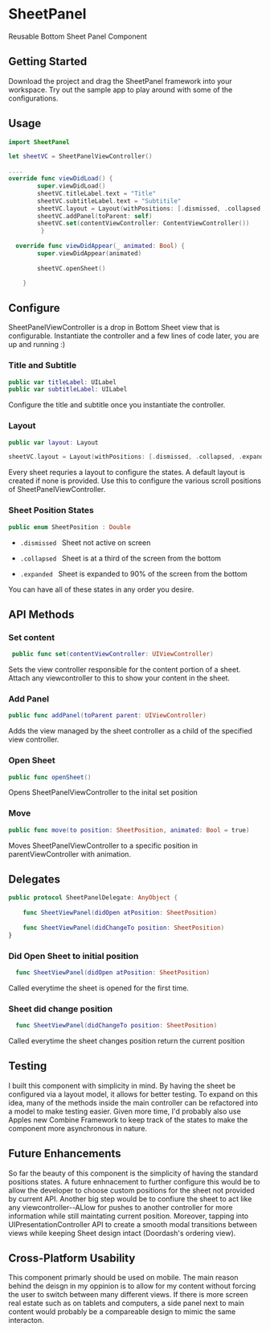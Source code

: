 # SheetPanel
Reusable Bottom Sheet Panel Component


## Getting Started

Download the project and drag the SheetPanel framework into your workspace. Try out the sample app to play around with some of the configurations. 


## Usage

```swift
import SheetPanel

let sheetVC = SheetPanelViewController()

....
override func viewDidLoad() {
        super.viewDidLoad()   
        sheetVC.titleLabel.text = "Title"
        sheetVC.subtitleLabel.text = "Subtitile"
        sheetVC.layout = Layout(withPositions: [.dismissed, .collapsed, .expanded])
        sheetVC.addPanel(toParent: self)
        sheetVC.set(contentViewController: ContentViewController())
         }
         
  override func viewDidAppear(_ animated: Bool) {
        super.viewDidAppear(animated)
        
        sheetVC.openSheet()

    }
```
## Configure

SheetPanelViewController is a drop in Bottom Sheet view that is configurable. Instantiate the controller and a few lines of code later, you are up and running :) 

### Title and Subtitle ###
```swift
public var titleLabel: UILabel
public var subtitleLabel: UILabel

```
Configure the title and subtitle once you instantiate the controller. 

### Layout ###
```swift
public var layout: Layout

sheetVC.layout = Layout(withPositions: [.dismissed, .collapsed, .expanded])
```
Every sheet requries a layout to configure the states. A default layout is created if none is provided. Use this to configure the various scroll positions of SheetPanelViewController. 


### Sheet Position States ###
```swift
public enum SheetPosition : Double
```
* ```.dismissed ```
 Sheet not active on screen
 
 * ```.collapsed ```
 Sheet is at a third of the screen from the bottom
 
 * ```.expanded ```
 Sheet is expanded to 90% of the screen from the bottom
 
 You can have all of these states in any order you desire. 
     
  






## API Methods

### Set content ###
```swift
 public func set(contentViewController: UIViewController)
```
Sets the view controller responsible for the content portion of a sheet. Attach any viewcontroller to this to show your content in the sheet.

### Add Panel ###
```swift
public func addPanel(toParent parent: UIViewController) 
```
Adds the view managed by the sheet controller as a child of the specified view controller.

### Open Sheet ###
```swift
public func openSheet()
```
Opens SheetPanelViewController to the inital set position

### Move ###
```swift
public func move(to position: SheetPosition, animated: Bool = true)
```
Moves SheetPanelViewController to a specific position in parentViewController with animation.

## Delegates

```swift
public protocol SheetPanelDelegate: AnyObject {
  
    func SheetViewPanel(didOpen atPosition: SheetPosition)
  
    func SheetViewPanel(didChangeTo position: SheetPosition)
}

```
### Did Open Sheet to initial position ###
```swift
  func SheetViewPanel(didOpen atPosition: SheetPosition)
```
Called everytime the sheet is opened for the first time. 

### Sheet did change position ###
```swift
  func SheetViewPanel(didChangeTo position: SheetPosition)
```
Called everytime the sheet changes position return the current position

## Testing
I built this component with simplicity in mind. By having the sheet be configured via a layout model, it allows for better testing. To expand on this idea, many of the methods inside the main controller can be refactored into a model to make testing easier. Given more time, I'd probably also use Apples new Combine Framework to keep track of the states to make the component more asynchronous in nature. 

## Future Enhancements
So far the beauty of this component is the simplicity of having the standard positions states. A future enhnacement to further configure this would be to allow the developer to choose custom positions for the sheet not provided by current API. Another big step would be to confiure the sheet to act like any viewcontroller--ALlow for pushes to another controller for more information while still maintating current position. Moreover, tapping into UIPresentationController API to create a smooth modal transitions between views while keeping Sheet design intact (Doordash's ordering view). 

## Cross-Platform Usability
This component primarly should be used on mobile. The main reason behind the deisgn in my oppinion is to allow for my content without forcing the user to switch between many different views. If there is more screen real estate such as on tablets and computers, a side panel next to main content would probably be a compareable design to mimic the same interacton.   

